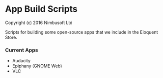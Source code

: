 # App Build Scripts

Copyright (c) 2016 Nimbusoft Ltd

Scripts for building some open-source apps that we include in the Eloquent Store.

### Current Apps

- Audacity
- Epiphany (GNOME Web)
- VLC
